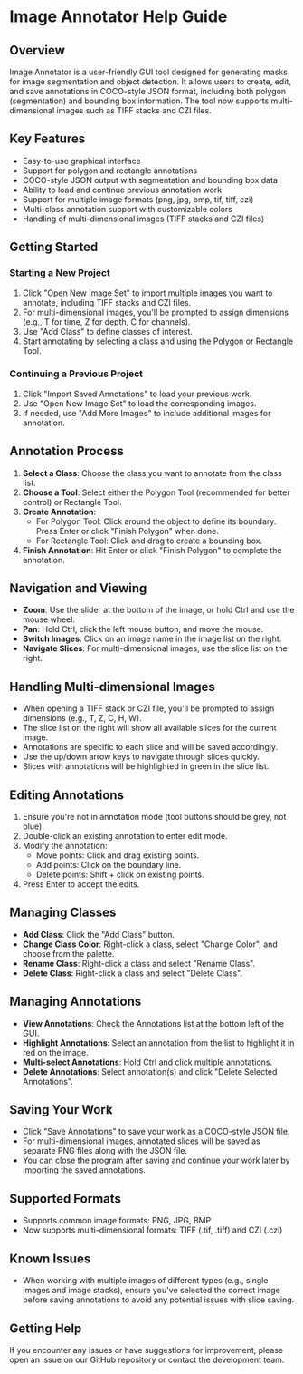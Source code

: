 # Image Annotator Help Guide

## Overview

Image Annotator is a user-friendly GUI tool designed for generating masks for image segmentation and object detection. It allows users to create, edit, and save annotations in COCO-style JSON format, including both polygon (segmentation) and bounding box information. The tool now supports multi-dimensional images such as TIFF stacks and CZI files.

## Key Features

- Easy-to-use graphical interface
- Support for polygon and rectangle annotations
- COCO-style JSON output with segmentation and bounding box data
- Ability to load and continue previous annotation work
- Support for multiple image formats (png, jpg, bmp, tif, tiff, czi)
- Multi-class annotation support with customizable colors
- Handling of multi-dimensional images (TIFF stacks and CZI files)

## Getting Started

### Starting a New Project

1. Click "Open New Image Set" to import multiple images you want to annotate, including TIFF stacks and CZI files.
2. For multi-dimensional images, you'll be prompted to assign dimensions (e.g., T for time, Z for depth, C for channels).
3. Use "Add Class" to define classes of interest.
4. Start annotating by selecting a class and using the Polygon or Rectangle Tool.

### Continuing a Previous Project

1. Click "Import Saved Annotations" to load your previous work.
2. Use "Open New Image Set" to load the corresponding images.
3. If needed, use "Add More Images" to include additional images for annotation.

## Annotation Process

1. **Select a Class**: Choose the class you want to annotate from the class list.
2. **Choose a Tool**: Select either the Polygon Tool (recommended for better control) or Rectangle Tool.
3. **Create Annotation**: 
   - For Polygon Tool: Click around the object to define its boundary. Press Enter or click "Finish Polygon" when done.
   - For Rectangle Tool: Click and drag to create a bounding box.
4. **Finish Annotation**: Hit Enter or click "Finish Polygon" to complete the annotation.

## Navigation and Viewing

- **Zoom**: Use the slider at the bottom of the image, or hold Ctrl and use the mouse wheel.
- **Pan**: Hold Ctrl, click the left mouse button, and move the mouse.
- **Switch Images**: Click on an image name in the image list on the right.
- **Navigate Slices**: For multi-dimensional images, use the slice list on the right.

## Handling Multi-dimensional Images

- When opening a TIFF stack or CZI file, you'll be prompted to assign dimensions (e.g., T, Z, C, H, W).
- The slice list on the right will show all available slices for the current image.
- Annotations are specific to each slice and will be saved accordingly.
- Use the up/down arrow keys to navigate through slices quickly.
- Slices with annotations will be highlighted in green in the slice list.

## Editing Annotations

1. Ensure you're not in annotation mode (tool buttons should be grey, not blue).
2. Double-click an existing annotation to enter edit mode.
3. Modify the annotation:
   - Move points: Click and drag existing points.
   - Add points: Click on the boundary line.
   - Delete points: Shift + click on existing points.
4. Press Enter to accept the edits.

## Managing Classes

- **Add Class**: Click the "Add Class" button.
- **Change Class Color**: Right-click a class, select "Change Color", and choose from the palette.
- **Rename Class**: Right-click a class and select "Rename Class".
- **Delete Class**: Right-click a class and select "Delete Class".

## Managing Annotations

- **View Annotations**: Check the Annotations list at the bottom left of the GUI.
- **Highlight Annotations**: Select an annotation from the list to highlight it in red on the image.
- **Multi-select Annotations**: Hold Ctrl and click multiple annotations.
- **Delete Annotations**: Select annotation(s) and click "Delete Selected Annotations".

## Saving Your Work

- Click "Save Annotations" to save your work as a COCO-style JSON file.
- For multi-dimensional images, annotated slices will be saved as separate PNG files along with the JSON file.
- You can close the program after saving and continue your work later by importing the saved annotations.

## Supported Formats

- Supports common image formats: PNG, JPG, BMP
- Now supports multi-dimensional formats: TIFF (.tif, .tiff) and CZI (.czi)

## Known Issues

- When working with multiple images of different types (e.g., single images and image stacks), ensure you've selected the correct image before saving annotations to avoid any potential issues with slice saving.

## Getting Help

If you encounter any issues or have suggestions for improvement, please open an issue on our GitHub repository or contact the development team.